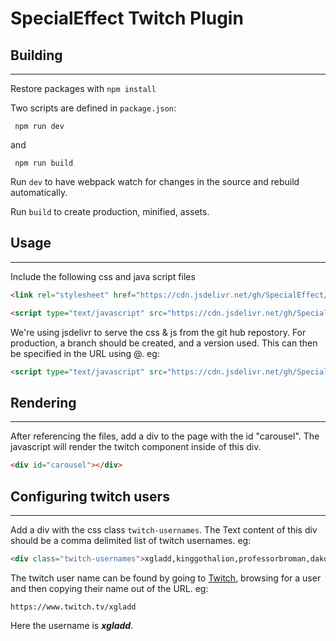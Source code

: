 # SpecialEffect Twitch Plugin

## Building
___
Restore packages with 
```npm install```

Two scripts are defined in ```package.json```: 

``` npm run dev``` 

and 

``` npm run build```

Run ```dev``` to have webpack watch for changes in the source and rebuild automatically. 


Run ```build``` to create production, minified, assets. 

## Usage
___
Include the following css and java script files
```html
<link rel="stylesheet" href="https://cdn.jsdelivr.net/gh/SpecialEffect/GameBlastTwitch/dist/app.min.css"/>
```

```html
<script type="text/javascript" src="https://cdn.jsdelivr.net/gh/SpecialEffect/GameBlastTwitch/dist/main.js"></script>
```

We're using jsdelivr to serve the css & js from the git hub repostory.
For production, a branch should be created, and a version used. 
This can then be specified in the URL using @<branch name>.
eg:
```html
<script type="text/javascript" src="https://cdn.jsdelivr.net/gh/SpecialEffect/GameBlastTwitch@1.0/dist/main.js"></script>
```

## Rendering
___
After referencing the files, add a div to the page with the id "carousel". The javascript will render the twitch component inside of this div.

```html 
<div id="carousel"></div>
```

## Configuring twitch users
___
Add a div with the css class ```twitch-usernames```. 
The Text content of this div should be a comma delimited list of twitch usernames. eg:
```html
<div class="twitch-usernames">xgladd,kinggothalion,professorbroman,dakotaz,symfuhny,Datto,a541021,teftyteft,ifrostbolt</div>
```

The twitch user name can be found by going to [Twitch](https://www.twitch.tv/), browsing for a user and then copying their name out of the URL. eg: 

```https://www.twitch.tv/xgladd```

Here the username is ___xgladd___.
